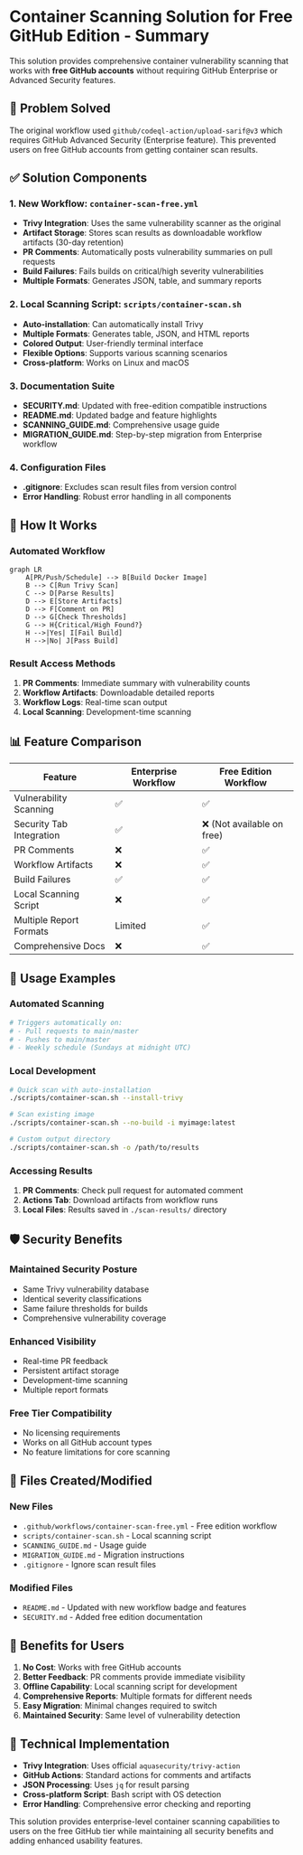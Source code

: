 # Container Scanning Solution for Free GitHub Edition - Summary

This solution provides comprehensive container vulnerability scanning that works with **free GitHub accounts** without requiring GitHub Enterprise or Advanced Security features.

## 🎯 Problem Solved

The original workflow used `github/codeql-action/upload-sarif@v3` which requires GitHub Advanced Security (Enterprise feature). This prevented users on free GitHub accounts from getting container scan results.

## ✅ Solution Components

### 1. New Workflow: `container-scan-free.yml`
- **Trivy Integration**: Uses the same vulnerability scanner as the original
- **Artifact Storage**: Stores scan results as downloadable workflow artifacts (30-day retention)
- **PR Comments**: Automatically posts vulnerability summaries on pull requests
- **Build Failures**: Fails builds on critical/high severity vulnerabilities
- **Multiple Formats**: Generates JSON, table, and summary reports

### 2. Local Scanning Script: `scripts/container-scan.sh`
- **Auto-installation**: Can automatically install Trivy
- **Multiple Formats**: Generates table, JSON, and HTML reports
- **Colored Output**: User-friendly terminal interface
- **Flexible Options**: Supports various scanning scenarios
- **Cross-platform**: Works on Linux and macOS

### 3. Documentation Suite
- **SECURITY.md**: Updated with free-edition compatible instructions
- **README.md**: Updated badge and feature highlights
- **SCANNING_GUIDE.md**: Comprehensive usage guide
- **MIGRATION_GUIDE.md**: Step-by-step migration from Enterprise workflow

### 4. Configuration Files
- **.gitignore**: Excludes scan result files from version control
- **Error Handling**: Robust error handling in all components

## 🔄 How It Works

### Automated Workflow
```mermaid
graph LR
    A[PR/Push/Schedule] --> B[Build Docker Image]
    B --> C[Run Trivy Scan]
    C --> D[Parse Results]
    D --> E[Store Artifacts]
    D --> F[Comment on PR]
    D --> G[Check Thresholds]
    G --> H{Critical/High Found?}
    H -->|Yes| I[Fail Build]
    H -->|No| J[Pass Build]
```

### Result Access Methods
1. **PR Comments**: Immediate summary with vulnerability counts
2. **Workflow Artifacts**: Downloadable detailed reports
3. **Workflow Logs**: Real-time scan output
4. **Local Scanning**: Development-time scanning

## 📊 Feature Comparison

| Feature | Enterprise Workflow | Free Edition Workflow |
|---------|-------------------|---------------------|
| Vulnerability Scanning | ✅ | ✅ |
| Security Tab Integration | ✅ | ❌ (Not available on free) |
| PR Comments | ❌ | ✅ |
| Workflow Artifacts | ❌ | ✅ |
| Build Failures | ✅ | ✅ |
| Local Scanning Script | ❌ | ✅ |
| Multiple Report Formats | Limited | ✅ |
| Comprehensive Docs | ❌ | ✅ |

## 🚀 Usage Examples

### Automated Scanning
```yaml
# Triggers automatically on:
# - Pull requests to main/master
# - Pushes to main/master  
# - Weekly schedule (Sundays at midnight UTC)
```

### Local Development
```bash
# Quick scan with auto-installation
./scripts/container-scan.sh --install-trivy

# Scan existing image
./scripts/container-scan.sh --no-build -i myimage:latest

# Custom output directory
./scripts/container-scan.sh -o /path/to/results
```

### Accessing Results
1. **PR Comments**: Check pull request for automated comment
2. **Actions Tab**: Download artifacts from workflow runs
3. **Local Files**: Results saved in `./scan-results/` directory

## 🛡️ Security Benefits

### Maintained Security Posture
- Same Trivy vulnerability database
- Identical severity classifications
- Same failure thresholds for builds
- Comprehensive vulnerability coverage

### Enhanced Visibility
- Real-time PR feedback
- Persistent artifact storage
- Development-time scanning
- Multiple report formats

### Free Tier Compatibility
- No licensing requirements
- Works on all GitHub account types
- No feature limitations for core scanning

## 📝 Files Created/Modified

### New Files
- `.github/workflows/container-scan-free.yml` - Free edition workflow
- `scripts/container-scan.sh` - Local scanning script
- `SCANNING_GUIDE.md` - Usage guide
- `MIGRATION_GUIDE.md` - Migration instructions  
- `.gitignore` - Ignore scan result files

### Modified Files
- `README.md` - Updated with new workflow badge and features
- `SECURITY.md` - Added free edition documentation

## 🎉 Benefits for Users

1. **No Cost**: Works with free GitHub accounts
2. **Better Feedback**: PR comments provide immediate visibility
3. **Offline Capability**: Local scanning script for development
4. **Comprehensive Reports**: Multiple formats for different needs
5. **Easy Migration**: Minimal changes required to switch
6. **Maintained Security**: Same level of vulnerability detection

## 🔧 Technical Implementation

- **Trivy Integration**: Uses official `aquasecurity/trivy-action`
- **GitHub Actions**: Standard actions for comments and artifacts
- **JSON Processing**: Uses `jq` for result parsing
- **Cross-platform Script**: Bash script with OS detection
- **Error Handling**: Comprehensive error checking and reporting

This solution provides enterprise-level container scanning capabilities to users on the free GitHub tier while maintaining all security benefits and adding enhanced usability features.